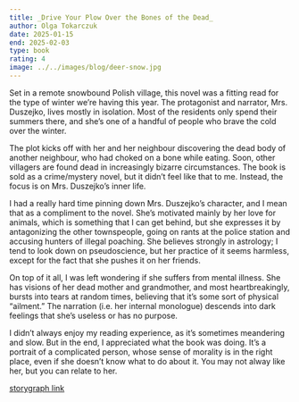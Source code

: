 ```yaml
---
title: _Drive Your Plow Over the Bones of the Dead_
author: Olga Tokarczuk
date: 2025-01-15
end: 2025-02-03
type: book
rating: 4
image: ../../images/blog/deer-snow.jpg
---
```


Set in a remote snowbound Polish village, this novel was a fitting read for the type of winter we’re having this year. The protagonist and narrator, Mrs. Duszejko, lives mostly in isolation. Most of the residents only spend their summers there, and she’s one of a handful of people who brave the cold over the winter.

The plot kicks off with her and her neighbour discovering the dead body of another neighbour, who had choked on a bone while eating. Soon, other villagers are found dead in increasingly bizarre circumstances. The book is sold as a crime/mystery novel, but it didn’t feel like that to me. Instead, the focus is on Mrs. Duszejko’s inner life.

<!-- excerpt -->

I had a really hard time pinning down Mrs. Duszejko’s character, and I mean that as a compliment to the novel. She’s motivated mainly by her love for animals, which is something that I can get behind, but she expresses it by antagonizing the other townspeople, going on rants at the police station and accusing hunters of illegal poaching. She believes strongly in astrology; I tend to look down on pseudoscience, but her practice of it seems harmless, except for the fact that she pushes it on her friends.

On top of it all, I was left wondering if she suffers from mental illness. She has visions of her dead mother and grandmother, and most heartbreakingly, bursts into tears at random times, believing that it’s some sort of physical “ailment.” The narration (i.e. her internal monologue) descends into dark feelings that she’s useless or has no purpose.

I didn’t always enjoy my reading experience, as it’s sometimes meandering and slow. But in the end, I appreciated what the book was doing. It’s a portrait of a complicated person, whose sense of morality is in the right place, even if she doesn’t know what to do about it. You may not alway like her, but you can relate to her.

[storygraph link](https://app.thestorygraph.com/books/edff6c15-3e68-40b8-bc88-799604bfff2a)
